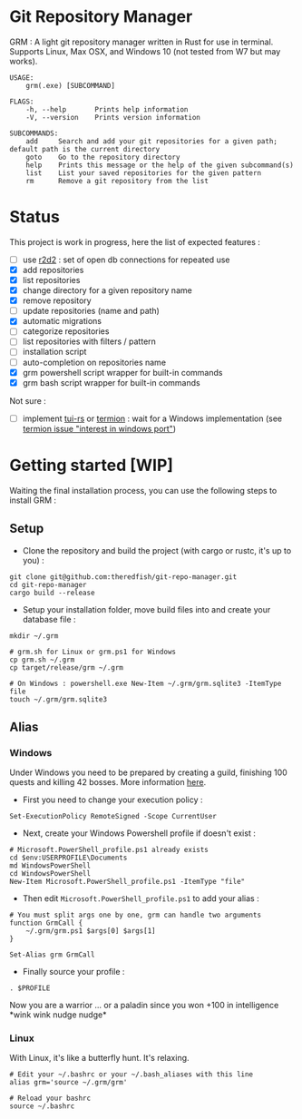 # Git Repository Manager
GRM : A light git repository manager written in Rust for use in terminal.
Supports Linux, Max OSX, and Windows 10 (not tested from W7 but may works).

```
USAGE:
    grm(.exe) [SUBCOMMAND]

FLAGS:
    -h, --help       Prints help information
    -V, --version    Prints version information

SUBCOMMANDS:
    add     Search and add your git repositories for a given path; default path is the current directory
    goto    Go to the repository directory
    help    Prints this message or the help of the given subcommand(s)
    list    List your saved repositories for the given pattern
    rm      Remove a git repository from the list
```

# Status
This project is work in progress, here the list of expected features :

- [ ] use [r2d2](https://github.com/sfackler/r2d2) : set of open db connections for repeated use
- [x] add repositories
- [x] list repositories
- [x] change directory for a given repository name
- [x] remove repository
- [ ] update repositories (name and path)
- [x] automatic migrations
- [ ] categorize repositories
- [ ] list repositories with filters / pattern
- [ ] installation script
- [ ] auto-completion on repositories name
- [x] grm powershell script wrapper for built-in commands
- [x] grm bash script wrapper for built-in commands

Not sure :

- [ ] implement [tui-rs](https://github.com/fdehau/tui-rs) or [termion](https://github.com/ticki/termion) : wait for a Windows implementation (see [termion issue "interest in windows port"](https://github.com/ticki/termion/issues/103))

# Getting started [WIP]
Waiting the final installation process, you can use the following steps to install GRM :

## Setup

- Clone the repository and build the project (with cargo or rustc, it's up to you) :
```
git clone git@github.com:theredfish/git-repo-manager.git
cd git-repo-manager
cargo build --release
```

- Setup your installation folder, move build files into and create your database file :
```
mkdir ~/.grm

# grm.sh for Linux or grm.ps1 for Windows
cp grm.sh ~/.grm
cp target/release/grm ~/.grm

# On Windows : powershell.exe New-Item ~/.grm/grm.sqlite3 -ItemType file
touch ~/.grm/grm.sqlite3
```

## Alias

### Windows

Under Windows you need to be prepared by creating a guild, finishing 100 quests and killing 42 bosses. More information [here](https://stackoverflow.com/questions/24914589/how-to-create-permanent-powershell-aliases#29806921).

- First you need to change your execution policy :
```
Set-ExecutionPolicy RemoteSigned -Scope CurrentUser
```

- Next, create your Windows Powershell profile if doesn't exist :
```
# Microsoft.PowerShell_profile.ps1 already exists
cd $env:USERPROFILE\Documents
md WindowsPowerShell
cd WindowsPowerShell
New-Item Microsoft.PowerShell_profile.ps1 -ItemType "file"
```

- Then edit `Microsoft.PowerShell_profile.ps1` to add your alias :
```
# You must split args one by one, grm can handle two arguments
function GrmCall {
    ~/.grm/grm.ps1 $args[0] $args[1]
}

Set-Alias grm GrmCall
```

- Finally source your profile :
```
. $PROFILE
```

Now you are a warrior ... or a paladin since you won +100 in intelligence \*wink wink nudge nudge\*

### Linux
With Linux, it's like a butterfly hunt. It's relaxing.

```
# Edit your ~/.bashrc or your ~/.bash_aliases with this line
alias grm='source ~/.grm/grm'

# Reload your bashrc
source ~/.bashrc
```
